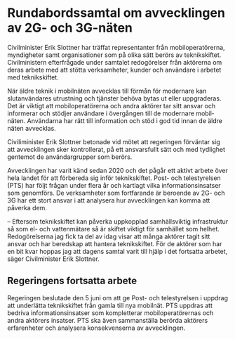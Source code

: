 # Rundabordssamtal om avvecklingen av 2G- och 3G-näten

Civilminister Erik Slottner har träffat representanter från mobiloperatörerna, myndigheter samt organisationer som på olika sätt berörs av teknikskiftet. Civilministern efterfrågade under samtalet redogörelser från aktörerna om deras arbete med att stötta verksamheter, kunder och användare i arbetet med teknikskiftet.

När äldre teknik i mobilnäten avvecklas till förmån för modernare kan slutanvändares utrustning och tjänster behöva bytas ut eller uppgraderas. Det är viktigt att mobiloperatörerna och andra aktörer tar sitt ansvar och informerar och stödjer användare i övergången till de modernare mobil­näten. Användarna har rätt till information och stöd i god tid innan de äldre näten av­vecklas.

Civiliminister Erik Slottner betonade vid mötet att regeringen förväntar sig att avvecklingen sker kontrollerat, på ett ansvarsfullt sätt och med tydlighet gentemot de användargrupper som berörs.

Avvecklingen har varit känd sedan 2020 och det pågår ett aktivt arbete över hela landet för att förbereda sig inför teknikskiftet. Post- och telestyrelsen (PTS) har följt frågan under flera år och kartlagt vilka informationsinsatser som genomförs. De verksamheter som fortfarande är beroende av 2G- och 3G har ett stort ansvar i att analysera hur avvecklingen kan komma att påverka dem.

– Eftersom teknikskiftet kan påverka uppkopplad samhällsviktig infrastruktur så som el- och vattenmätare så är skiftet viktigt för samhället som helhet. Redogörelserna jag fick ta del av idag visar att många aktörer tagit sitt ansvar och har beredskap att hantera teknikskiftet. För de aktörer som har en bit kvar hoppas jag att dagens samtal varit till hjälp i det fortsatta arbetet, säger Civilminister Erik Slottner.

## Regeringens fortsatta arbete

Regeringen beslutade den 5 juni om att ge Post- och telestyrelsen i uppdrag att underlätta teknikskiftet från gamla till nya mobilnät. PTS uppdras att bedriva informationsinsatser som kompletterar mobiloperatörernas och andra aktörers insatser. PTS ska även sammanställa berörda aktörers erfarenheter och analysera konsekvenserna av avvecklingen.
